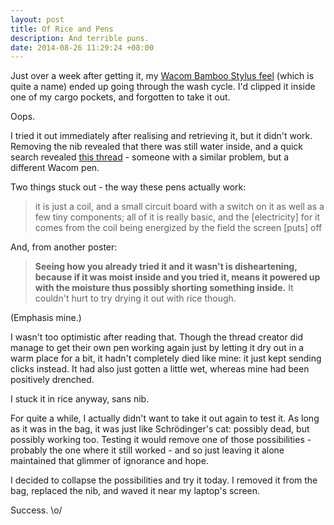 ```yaml
---
layout: post
title: Of Rice and Pens
description: And terrible puns.
date: 2014-08-26 11:29:24 +08:00
---
```


Just over a week after getting it, my [Wacom Bamboo Stylus feel](http://www.wacom.com/en/us/everyday/bamboo-stylus-feel) (which is quite a name) ended up going through the wash cycle. I'd clipped it inside one of my cargo pockets, and forgotten to take it out.

Oops.

I tried it out immediately after realising and retrieving it, but it didn't work. Removing the nib revealed that there was still water inside, and a quick search revealed [this thread](http://forum.tabletpcreview.com/hp-touchsmart-tm2-wacom/45456-got-pen-wet-not-working-right-anymore.html) - someone with a similar problem, but a different Wacom pen.

Two things stuck out - the way these pens actually work:

> it is just a coil, and a small circuit board with a switch on it as well as a few tiny components; all of it is really basic, and the [electricity] for it comes from the coil being energized by the field the screen [puts] off

And, from another poster:

> **Seeing how you already tried it and it wasn't is disheartening, because if it was moist inside and you tried it, means it powered up with the moisture thus possibly shorting something inside.** It couldn't hurt to try drying it out with rice though.

(Emphasis mine.)

I wasn't too optimistic after reading that. Though the thread creator did manage to get their own pen working again just by letting it dry out in a warm place for a bit, it hadn't completely died like mine: it just kept sending clicks instead. It had also just gotten a little wet, whereas mine had been positively drenched.

I stuck it in rice anyway, sans nib.

For quite a while, I actually didn't want to take it out again to test it. As long as it was in the bag, it was just like Schrödinger's cat: possibly dead, but possibly working too. Testing it would remove one of those possibilities - probably the one where it still worked - and so just leaving it alone maintained that glimmer of ignorance and hope.

I decided to collapse the possibilities and try it today. I removed it from the bag, replaced the nib, and waved it near my laptop's screen.

Success. \o/